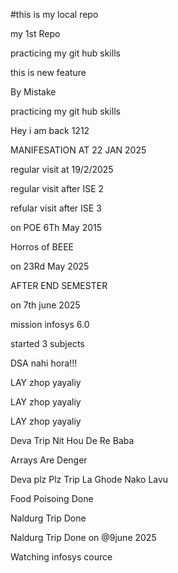 #this is my local repo 
<p>my 1st Repo</p>
<p>practicing my git hub skills</p>
<p>this is new feature</p>
<p>By Mistake</p>
<p>practicing my git hub skills</p>
<p>Hey i am back 1212</p>
<p>MANIFESATION AT 22 JAN 2025 </p>
<p>regular visit at 19/2/2025</p>
<p>regular visit after ISE 2</P>
<p>refular visit after ISE 3</p>
<p>on POE 6Th May 2015</p>
<p>Horros of BEEE</p>
<p>on 23Rd May 2025</p>
<p>AFTER END SEMESTER</p>
<p>on 7th june 2025</p>
<p>mission infosys 6.0</p>
<p>started 3 subjects</p>
<p>DSA nahi hora!!!</p>
<p>LAY zhop yayaliy</p>
<p>LAY zhop yayaliy</p>
<p>LAY zhop yayaliy</p>
<p>Deva Trip Nit Hou De Re Baba</p>
<p>Arrays Are Denger</p>
<p>Deva plz Plz Trip La Ghode Nako Lavu</p>
<p>Food Poisoing Done</p>
<p>Naldurg Trip Done</p>
<p>Naldurg Trip Done on @9june 2025</p>
<p>Watching infosys cource</p>
